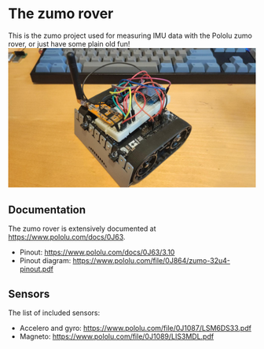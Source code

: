 # The zumo rover
This is the zumo project used for measuring IMU data with the Pololu zumo rover, or just have some plain old fun!
![Zumo rover](zumo.png)
## Documentation
The zumo rover is extensively documented at <https://www.pololu.com/docs/0J63>.
- Pinout: <https://www.pololu.com/docs/0J63/3.10>
- Pinout diagram: <https://www.pololu.com/file/0J864/zumo-32u4-pinout.pdf>
## Sensors
The list of included sensors:
- Accelero and gyro: <https://www.pololu.com/file/0J1087/LSM6DS33.pdf>
- Magneto: <https://www.pololu.com/file/0J1089/LIS3MDL.pdf> 
